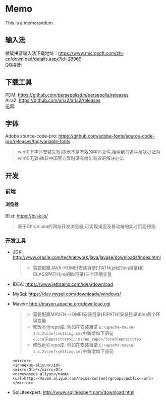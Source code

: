# Memo
This is a memorandum.

## 输入法
微软拼音输入法下载地址：https://www.microsoft.com/zh-cn/download/details.aspx?id=28969  
QQ拼音: 

## 下载工具
PDM: https://github.com/persepolisdm/persepolis/releases    
Aira2: https://github.com/aria2/aria2/releases    
迅雷: 

## 字体
Adobe source-code-pro: https://github.com/adobe-fonts/source-code-pro/releases/tag/variable-fonts
>win10下字体安装失败(提示不是有效的字体文件,搜索到的各种解决办法对win10无效)微软中国官方暂时没有给出有效的解决办法

## 开发
### 前端
#### 浏览器
Blist: https://blisk.io/
>基于Chromium的网站开发浏览器,可实现桌面及移动端的实时页面预览.  
### 开发工具

- JDK: http://www.oracle.com/technetwork/java/javase/downloads/index.html  
  >- 需要配置JAVA-HOME(安装目录),PATH(jdk的bin目录)和CLASSPATH(jre的lib目录)三个环境变量  
- IDEA: https://www.jetbrains.com/idea/download  
- MySql: https://dev.mysql.com/downloads/windows/  
- Maven: http://maven.apache.org/download.cgi 
  >- 需要配置MAVEN-HOME(安装目录)和PATH(安装目录\bin)两个环境变量
  >- 修改本地repo库: 例如在安装目录 ```E:\apache-maven-3.5.2\conf\setting.xml```中新增如下语句```<localRepository>E:\maven_repo</localRepository>```
  >- 修改远程repo库: 例如在安装目录 ```E:\apache-maven-3.5.2\conf\setting.xml```中新增如下语句 
  
    ```
    <mirror>
    <id>nexus-aliyun</id>
    <mirrorOf>*</mirrorOf>
    <name>Nexus aliyun</name>
    <url>http://maven.aliyun.com/nexus/content/groups/public</url>
    </mirror>
     ```
    
- SqlLiteexpert: http://www.sqliteexpert.com/download.html
